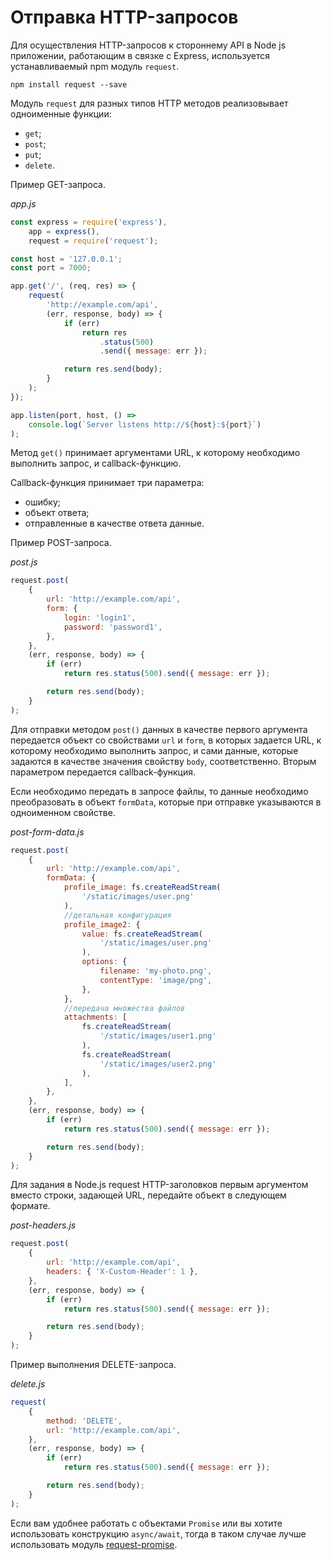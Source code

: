 # Отправка HTTP-запросов

Для осуществления HTTP-запросов к стороннему API в Node js приложении, работающим в связке с Express, используется устанавливаемый npm модуль `request`.

```
npm install request --save
```

Модуль `request` для разных типов HTTP методов реализовывает одноименные функции:

-   `get`;
-   `post`;
-   `put`;
-   `delete`.

Пример GET-запроса.

_app.js_

```js
const express = require('express'),
    app = express(),
    request = require('request');

const host = '127.0.0.1';
const port = 7000;

app.get('/', (req, res) => {
    request(
        'http://example.com/api',
        (err, response, body) => {
            if (err)
                return res
                    .status(500)
                    .send({ message: err });

            return res.send(body);
        }
    );
});

app.listen(port, host, () =>
    console.log(`Server listens http://${host}:${port}`)
);
```

Метод `get()` принимает аргументами URL, к которому необходимо выполнить запрос, и callback-функцию.

Callback-функция принимает три параметра:

-   ошибку;
-   объект ответа;
-   отправленные в качестве ответа данные.

Пример POST-запроса.

_post.js_

```js
request.post(
    {
        url: 'http://example.com/api',
        form: {
            login: 'login1',
            password: 'password1',
        },
    },
    (err, response, body) => {
        if (err)
            return res.status(500).send({ message: err });

        return res.send(body);
    }
);
```

Для отправки методом `post()` данных в качестве первого аргумента передается объект со свойствами `url` и `form`, в которых задается URL, к которому необходимо выполнить запрос, и сами данные, которые задаются в качестве значения свойству `body`, соответственно. Вторым параметром передается callback-функция.

Если необходимо передать в запросе файлы, то данные необходимо преобразовать в объект `formData`, которые при отправке указываются в одноименном свойстве.

_post-form-data.js_

```js
request.post(
    {
        url: 'http://example.com/api',
        formData: {
            profile_image: fs.createReadStream(
                '/static/images/user.png'
            ),
            //детальная конфигурация
            profile_image2: {
                value: fs.createReadStream(
                    '/static/images/user.png'
                ),
                options: {
                    filename: 'my-photo.png',
                    contentType: 'image/png',
                },
            },
            //передача множества файлов
            attachments: [
                fs.createReadStream(
                    '/static/images/user1.png'
                ),
                fs.createReadStream(
                    '/static/images/user2.png'
                ),
            ],
        },
    },
    (err, response, body) => {
        if (err)
            return res.status(500).send({ message: err });

        return res.send(body);
    }
);
```

Для задания в Node.js request HTTP-заголовков первым аргументом вместо строки, задающей URL, передайте объект в следующем формате.

_post-headers.js_

```js
request.post(
    {
        url: 'http://example.com/api',
        headers: { 'X-Custom-Header': 1 },
    },
    (err, response, body) => {
        if (err)
            return res.status(500).send({ message: err });

        return res.send(body);
    }
);
```

Пример выполнения DELETE-запроса.

_delete.js_

```js
request(
    {
        method: 'DELETE',
        url: 'http://example.com/api',
    },
    (err, response, body) => {
        if (err)
            return res.status(500).send({ message: err });

        return res.send(body);
    }
);
```

Если вам удобнее работать с объектами `Promise` или вы хотите использовать конструкцию `async/await`, тогда в таком случае лучше использовать модуль [request-promise](https://www.npmjs.com/package/request-promise).
